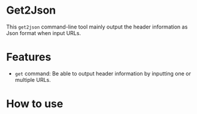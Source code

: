 # Get2Json
This `get2json` command-line tool mainly output the header information as Json format when input URLs.

# Features
- `get` command: Be able to output header information by inputting one or multiple URLs.


# How to use